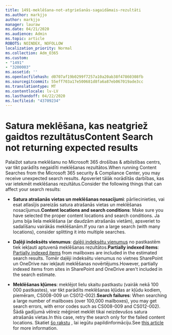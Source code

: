 ```yaml
---
title: 1491-meklēšana-not-atgriešanās-sagaidāmais-rezultāti
ms.author: markjjo
author: markjjo
manager: lauraw
ms.date: 04/21/2020
ms.audience: Admin
ms.topic: article
ROBOTS: NOINDEX, NOFOLLOW
localization_priority: Normal
ms.collection: Adm_O365
ms.custom:
- "1491"
- "3200003"
ms.assetid: ''
ms.openlocfilehash: d0707af19b0299f7257a10a20ab38f47860308fb
ms.sourcegitcommit: 55eff703a17e500681d8fa6a87eb067019ade3cc
ms.translationtype: MT
ms.contentlocale: lv-LV
ms.lasthandoff: 04/22/2020
ms.locfileid: "43709234"
---
```

# <a name="content-search-not-returning-expected-results"></a><span data-ttu-id="d35b3-102">Satura meklēšana, kas neatgriež gaidtos rezultātus</span><span class="sxs-lookup"><span data-stu-id="d35b3-102">Content Search not returning expected results</span></span>

<span data-ttu-id="d35b3-103">Palaižot satura meklēšanu no Microsoft 365 drošības & atbilstības centrs, var tikt parādīts negaidīti meklēšanas rezultātos.</span><span class="sxs-lookup"><span data-stu-id="d35b3-103">When running Content Searches from the Microsoft 365 security & Compliance Center, you may receive unexpected search results.</span></span> <span data-ttu-id="d35b3-104">Apsveriet tālāk norādītās darbības, kas var ietekmēt meklēšanas rezultātus.</span><span class="sxs-lookup"><span data-stu-id="d35b3-104">Consider the following things that can affect your search results:</span></span>

- <span data-ttu-id="d35b3-105">**Satura atrašanās vietas un meklēšanas nosacījumi**: pārliecinieties, vai esat atlasījis pareizās satura atrašanās vietas un meklēšanas nosacījumus.</span><span class="sxs-lookup"><span data-stu-id="d35b3-105">**Content locations and search conditions**: Make sure you have selected the proper content locations and search conditions.</span></span> <span data-ttu-id="d35b3-106">Ja jums bija liela meklēšana (ar daudzām atrašanās vietām), apsveriet to sadalīšanu vairākās meklēšanām.</span><span class="sxs-lookup"><span data-stu-id="d35b3-106">If you ran a large search (with many locations), consider splitting it into multiple searches.</span></span>

- <span data-ttu-id="d35b3-107">**Daļēji indeksēts vienumus**: [daļēji indeksētu vienumus](https://docs.microsoft.com/office365/securitycompliance/partially-indexed-items-in-content-search) no pastkastēm tiek iekļauti aptuvenā meklēšanas rezultātos.</span><span class="sxs-lookup"><span data-stu-id="d35b3-107">**Partially indexed items**:  [Partially indexed items](https://docs.microsoft.com/office365/securitycompliance/partially-indexed-items-in-content-search) from mailboxes are included in the estimated search results.</span></span> <span data-ttu-id="d35b3-108">Tomēr daļēji indeksētu vienumus no vietnes SharePoint un OneDrive nav iekļauti meklēšanas novērtējums.</span><span class="sxs-lookup"><span data-stu-id="d35b3-108">However, partially indexed items from sites in SharePoint and OneDrive aren't included in the search estimate.</span></span>

- <span data-ttu-id="d35b3-109">**Meklēšanas kļūmes**: meklējot lielu skaitu pastkastu (vairāk nekā 100 000 pastkastes), var tikt parādīts meklēšanas kļūdas ar kļūdu kodiem, piemēram, CS008-009 un CS012-002).</span><span class="sxs-lookup"><span data-stu-id="d35b3-109">**Search failures**: When searching a large number of mailboxes (over 100,000 mailboxes), you may get search errors, with error codes such as CS008-009 and CS012-002).</span></span> <span data-ttu-id="d35b3-110">Šādā gadījumā vēlreiz mēģiniet meklēt tikai neizdevušos satura atrašanās vietas.</span><span class="sxs-lookup"><span data-stu-id="d35b3-110">In this case, retry the search only for the failed content locations.</span></span> <span data-ttu-id="d35b3-111">Skatiet [šo rakstu](https://docs.microsoft.com/office365/securitycompliance/retry-failed-content-search) , lai iegūtu papildinformāciju.</span><span class="sxs-lookup"><span data-stu-id="d35b3-111">See  [this article](https://docs.microsoft.com/office365/securitycompliance/retry-failed-content-search) for more information.</span></span>
